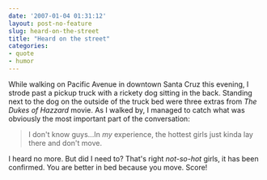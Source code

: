 ```yaml
---
date: '2007-01-04 01:31:12'
layout: post-no-feature
slug: heard-on-the-street
title: "Heard on the street"
categories:
- quote
- humor
---
```


While walking on Pacific Avenue in downtown Santa Cruz this evening, I strode past a pickup truck with a rickety dog sitting in the back. Standing next to the dog on the outside of the truck bed were three extras from _The Dukes of Hazzard_ movie. As I walked by, I managed to catch what was obviously the most important part of the conversation:

> I don't know guys...In _my_ experience, the hottest girls just kinda lay there and don't move.

I heard no more. But did I need to? That's right _not-so-hot_ girls, it has been confirmed. You are better in bed because you move. Score!
